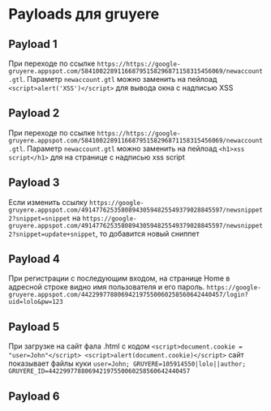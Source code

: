 # Payloads для gruyere

## Payload 1

При переходе по ссылке `https://https://google-gruyere.appspot.com/584100228911668795158296871158315456069/newaccount.gtl`. Параметр `newaccount.gtl` можно заменить на пейлоад `<script>alert('XSS')</script>` для вывода окна с надписью XSS

## Payload 2

При переходе по ссылке `https://https://google-gruyere.appspot.com/584100228911668795158296871158315456069/newaccount.gtl`. Параметр `newaccount.gtl` можно заменить на пейлоад `<h1>xss script</h1>` для на странице с надписью 
xss script

## Payload 3

Если изменить ссылку `https://google-gruyere.appspot.com/491477625358089430594825549379028845597/newsnippet2?snippet=snippet` на `https://google-gruyere.appspot.com/491477625358089430594825549379028845597/newsnippet2?snippet=update+snippet`, то добавится новый сниппет

## Payload 4

При регистрации с последующим входом, на странице Home в адресной строке видно имя пользователя и его пароль. `https://google-gruyere.appspot.com/442299778806942197550060258560642440457/login?uid=lolo&pw=123`

## Payload 5

При загрузке на сайт фала .html с кодом `<script>document.cookie = "user=John"</script> <script>alert(document.cookie)</script>` сайт показывает файлы куки `user=John; GRUYERE=105914550|lolo||author; GRUYERE_ID=442299778806942197550060258560642440457`

## Payload 6





